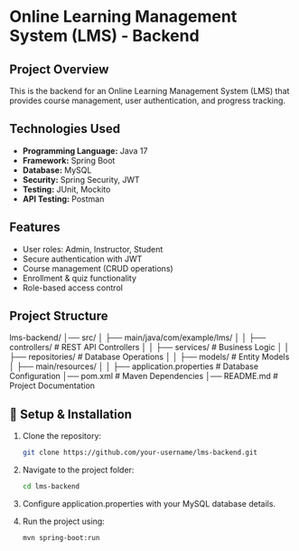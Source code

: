 # Online Learning Management System (LMS) - Backend

## Project Overview
This is the backend for an Online Learning Management System (LMS) that provides course management, user authentication, and progress tracking.

## Technologies Used
- **Programming Language:** Java 17  
- **Framework:** Spring Boot  
- **Database:** MySQL  
- **Security:** Spring Security, JWT  
- **Testing:** JUnit, Mockito  
- **API Testing:** Postman  

## Features
- User roles: Admin, Instructor, Student  
- Secure authentication with JWT  
- Course management (CRUD operations)  
- Enrollment & quiz functionality  
- Role-based access control  

## Project Structure

lms-backend/
│── src/
│   ├── main/java/com/example/lms/
│   │   ├── controllers/        # REST API Controllers
│   │   ├── services/           # Business Logic
│   │   ├── repositories/       # Database Operations
│   │   ├── models/             # Entity Models
│   ├── main/resources/
│   │   ├── application.properties  # Database Configuration
│── pom.xml                      # Maven Dependencies
│── README.md                     # Project Documentation

## 🔧 Setup & Installation
1. Clone the repository:  
   ```bash
   git clone https://github.com/your-username/lms-backend.git

2. Navigate to the project folder:
   ```bash
   cd lms-backend

4. Configure application.properties with your MySQL database details.

5. Run the project using:  
   ```bash
   mvn spring-boot:run
